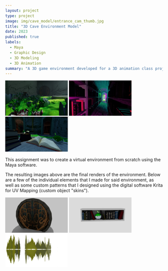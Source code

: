 ```yaml
---
layout: project
type: project
image: img/cave_model/entrance_cam_thumb.jpg
title: "3D Cave Environment Model"
date: 2023
published: true
labels:
  - Maya
  - Graphic Design
  - 3D Modeling
  - 3D Animation
summary: "A 3D game environment developed for a 3D animation class project emulating a cave library."
---
```


<div class="text-center p-4">
  <img width="200px" src="../img/cave_model/flora_cam_day.jpg" class="img-thumbnail" >
  <img width="200px" src="../img/cave_model/hallway_cam_day.jpg" class="img-thumbnail" >
  <img width="200px" src="../img/cave_model/book_cam.jpg" class="img-thumbnail" >
</div>

This assignment was to create a virtual environment from scratch using the Maya software.

The resulting images above are the final renders of the environment. Below are a few of the individual elements that I made for said environment, as well as some custom patterns that I designed using the digital software Krita for UV Mapping (custom object "skins").

<div class="text-center p-4">
  <img width="200px" src="../img/cave_model/door.jpg" class="img-thumbnail" >
  <img width="200px" src="../img/cave_model/practice shelf.jpg" class="img-thumbnail" >
  <img width="200px" src="../img/cave_model/moss_cylinder_paint_v2.png" class="img-thumbnail" >
</div>
